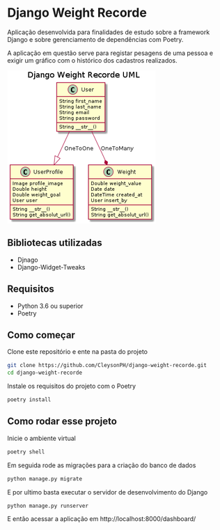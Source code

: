 # Django Weight Recorde

Aplicação desenvolvida para finalidades de estudo sobre a framework Django e sobre gerenciamento de dependências com Poetry.

A aplicação em questão serve para registar pesagens de uma pessoa e exigir um gráfico com o histórico dos cadastros realizados.

![UML](https://github.com/CleysonPH/django-weight-recorde/blob/master/uml/uml/Django%20Weight%20Recorde.png?raw=true)

## Bibliotecas utilizadas

- Djnago
- Django-Widget-Tweaks

## Requisitos

- Python 3.6 ou superior
- Poetry

## Como começar

Clone este repositório e ente na pasta do projeto

```sh
git clone https://github.com/CleysonPH/django-weight-recorde.git
cd django-weight-recorde
```

Instale os requisitos do projeto com o Poetry

```sh
poetry install
```

## Como rodar esse projeto

Inicie o ambiente virtual

```sh
poetry shell
```

Em seguida rode as migrações para a criação do banco de dados

```sh
python manage.py migrate
```

E por ultimo basta executar o servidor de desenvolvimento do Django

```sh
python manage.py runserver
```

E então acessar a aplicação em http://localhost:8000/dashboard/
